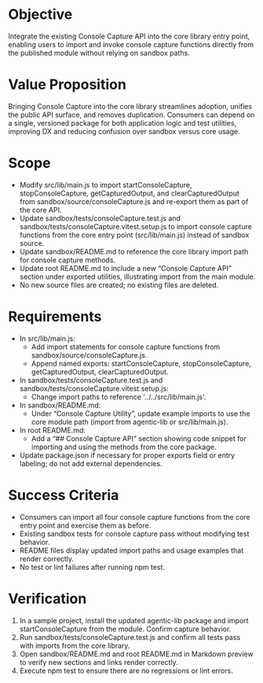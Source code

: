 # Objective
Integrate the existing Console Capture API into the core library entry point, enabling users to import and invoke console capture functions directly from the published module without relying on sandbox paths.

# Value Proposition
Bringing Console Capture into the core library streamlines adoption, unifies the public API surface, and removes duplication. Consumers can depend on a single, versioned package for both application logic and test utilities, improving DX and reducing confusion over sandbox versus core usage.

# Scope
- Modify src/lib/main.js to import startConsoleCapture, stopConsoleCapture, getCapturedOutput, and clearCapturedOutput from sandbox/source/consoleCapture.js and re-export them as part of the core API.
- Update sandbox/tests/consoleCapture.test.js and sandbox/tests/consoleCapture.vitest.setup.js to import console capture functions from the core entry point (src/lib/main.js) instead of sandbox source.
- Update sandbox/README.md to reference the core library import path for console capture methods.
- Update root README.md to include a new “Console Capture API” section under exported utilities, illustrating import from the main module.
- No new source files are created; no existing files are deleted.

# Requirements
- In src/lib/main.js:
  - Add import statements for console capture functions from sandbox/source/consoleCapture.js.
  - Append named exports: startConsoleCapture, stopConsoleCapture, getCapturedOutput, clearCapturedOutput.
- In sandbox/tests/consoleCapture.test.js and sandbox/tests/consoleCapture.vitest.setup.js:
  - Change import paths to reference '../../src/lib/main.js'.
- In sandbox/README.md:
  - Under “Console Capture Utility”, update example imports to use the core module path (import from agentic-lib or src/lib/main.js).
- In root README.md:
  - Add a “## Console Capture API” section showing code snippet for importing and using the methods from the core package.
- Update package.json if necessary for proper exports field or entry labeling; do not add external dependencies.

# Success Criteria
- Consumers can import all four console capture functions from the core entry point and exercise them as before.
- Existing sandbox tests for console capture pass without modifying test behavior.
- README files display updated import paths and usage examples that render correctly.
- No test or lint failures after running npm test.

# Verification
1. In a sample project, install the updated agentic-lib package and import startConsoleCapture from the module. Confirm capture behavior.
2. Run sandbox/tests/consoleCapture.test.js and confirm all tests pass with imports from the core library.
3. Open sandbox/README.md and root README.md in Markdown preview to verify new sections and links render correctly.
4. Execute npm test to ensure there are no regressions or lint errors.